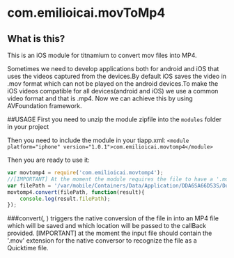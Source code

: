 # com.emilioicai.movToMp4
## What is this?
This is an iOS module for titnamium to convert mov files into MP4.

Sometimes we need to develop applications both for android and iOS that uses the videos captured from the devices.By default iOS saves the video in .mov format which can not be played on the android devices.To make the iOS videos compatible for all devices(android and iOS) we use a common video format and that is .mp4. Now we can achieve this by using AVFoundation framework.

##USAGE
First you need to unzip the module zipfile into the `modules` folder in your project

Then you need to include the module in your tiapp.xml:
`<module platform="iphone" version="1.0.1">com.emilioicai.movtomp4</module>`

Then you are ready to use it:

```javascript
var movtomp4 = require('com.emilioicai.movtomp4');
//[IMPORTANT] At the moment the module requires the file to have a '.mov' extension
var filePath = '/var/mobile/Containers/Data/Application/DDA6SA66D53S/Documents/testMovie.mov';
movtomp4.convert(filePath, function(result){
	console.log(result.filePath);
});

```

###convert(<filePath>, <callBack>)
triggers the native conversion of the file in <filePath> into an MP4 file which will be saved and which location will be passed to the callBack provided. [IMPORTANT] at the moment the input file should contain the '.mov' extension for the native conversor to recognize the file as a Quicktime file.

